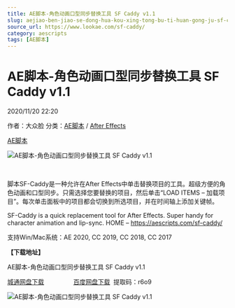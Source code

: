 ```yaml
---
title: AE脚本-角色动画口型同步替换工具 SF Caddy v1.1
slug: aejiao-ben-jiao-se-dong-hua-kou-xing-tong-bu-ti-huan-gong-ju-sf-caddy-v1-1
source_url: https://www.lookae.com/sf-caddy/
category: aescripts
tags: [AE脚本]
---
```

# AE脚本-角色动画口型同步替换工具 SF Caddy v1.1

2020/11/20 22:20

作者：大众脸
分类：[AE脚本](https://www.lookae.com/after-effects/aescripts/) / [After Effects](https://www.lookae.com/after-effects/)

[AE脚本](https://www.lookae.com/tag/ae%e8%84%9a%e6%9c%ac/)

![AE脚本-角色动画口型同步替换工具 SF Caddy v1.1](https://www.lookae.com/wp-content/uploads/2020/11/SF-Caddy-v1.jpg "AE脚本-角色动画口型同步替换工具 SF Caddy v1.1-LookAE.com")

﻿

脚本SF-Caddy是一种允许在After Effects中单击替换项目的工具。超级方便的角色动画和口型同步。只需选择您要替换的项目，然后单击“LOAD ITEMS – 加载项目”。每次单击面板中的项目都会切换到所选项目，并在时间轴上添加关键帧。

SF-Caddy is a quick replacement tool for After Effects. Super handy for character animation and lip-sync. HOME – https://aescripts.com/sf-caddy/

支持Win/Mac系统：AE 2020, CC 2019, CC 2018, CC 2017

**【下载地址】**

AE脚本-角色动画口型同步替换工具 SF Caddy v1.1

[城通网盘下载](https://089u.com/file/680462-471995000)                 [百度网盘下载](https://pan.baidu.com/s/1Qb2ncnkAGvaa-iahbEGTTA)  提取码：r6o9

![AE脚本-角色动画口型同步替换工具 SF Caddy v1.1](https://img.alicdn.com/imgextra/i3/705956171/O1CN01rw45A11vSMl2Gk6kt_!!705956171.gif "AE脚本-角色动画口型同步替换工具 SF Caddy v1.1-LookAE.com")
